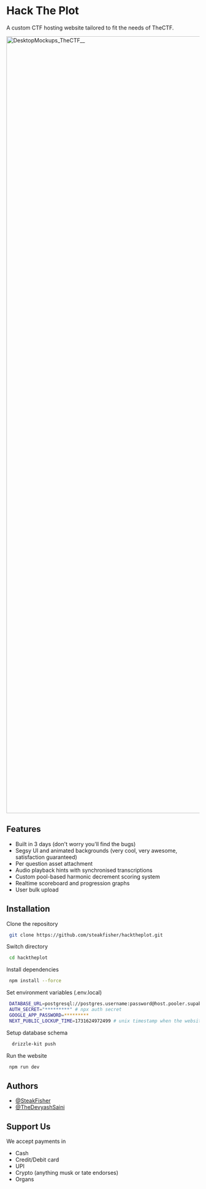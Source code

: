 
# Hack The Plot

A custom CTF hosting website tailored to fit the needs of TheCTF. 

<!-- <img width="2026" alt="DesktopMockups_TheCTF" src="https://github.com/user-attachments/assets/1c6d7adc-7323-4c9b-b516-31a6fb9ce7ba"> -->
<!-- <img width="2026" alt="DesktopMockups_TheCTF_" src="https://github.com/user-attachments/assets/aeb1ffa3-4441-42b5-a2d6-f257ae5112dd"> -->
<img width="2026" alt="DesktopMockups_TheCTF__" src="https://github.com/user-attachments/assets/e818b4eb-f954-4f61-867b-3af9010d0ce4">


## Features

- Built in 3 days (don't worry you'll find the bugs)
- Segsy UI and animated backgrounds (very cool, very awesome, satisfaction guaranteed)
- Per question asset attachment
- Audio playback hints with synchronised transcriptions
- Custom pool-based harmonic decrement scoring system
- Realtime scoreboard and progression graphs
- User bulk upload

## Installation

Clone the repository
```bash
 git clone https://github.com/steakfisher/hacktheplot.git
```

Switch directory
```bash
 cd hacktheplot
```

Install dependencies 
```bash
 npm install --force
```

Set environment variables (.env.local)
```bash
 DATABASE_URL=postgresql://postgres.username:password@host.pooler.supabase.com:6543/postgres
 AUTH_SECRET="*********" # npx auth secret
 GOOGLE_APP_PASSWORD=*********
 NEXT_PUBLIC_LOCKUP_TIME=1731624972499 # unix timestamp when the website unlocks
```

Setup database schema
```bash
  drizzle-kit push 
```

Run the website
```bash
 npm run dev
```
## Authors

- [@SteakFisher](https://www.github.com/steakfisher)
- [@TheDevyashSaini](https://www.github.com/thedevyashsaini)


## Support Us

We accept payments in
- Cash
- Credit/Debit card
- UPI
- Crypto (anything musk or tate endorses)
- Organs

